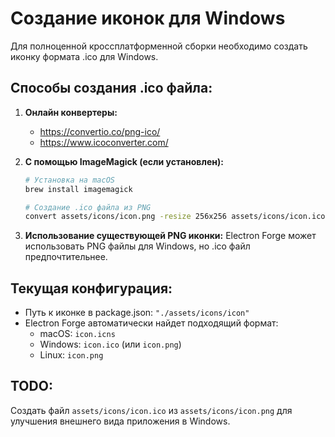 # Создание иконок для Windows

Для полноценной кроссплатформенной сборки необходимо создать иконку формата .ico для Windows.

## Способы создания .ico файла:

1. **Онлайн конвертеры:**
   - https://convertio.co/png-ico/
   - https://www.icoconverter.com/

2. **С помощью ImageMagick (если установлен):**
   ```bash
   # Установка на macOS
   brew install imagemagick
   
   # Создание .ico файла из PNG
   convert assets/icons/icon.png -resize 256x256 assets/icons/icon.ico
   ```

3. **Использование существующей PNG иконки:**
   Electron Forge может использовать PNG файлы для Windows, но .ico файл предпочтительнее.

## Текущая конфигурация:

- Путь к иконке в package.json: `"./assets/icons/icon"`
- Electron Forge автоматически найдет подходящий формат:
  - macOS: `icon.icns`
  - Windows: `icon.ico` (или `icon.png`)
  - Linux: `icon.png`

## TODO:
Создать файл `assets/icons/icon.ico` из `assets/icons/icon.png` для улучшения внешнего вида приложения в Windows.
